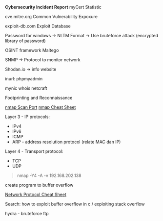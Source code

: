 **Cybersecurity Incident Report**
myCert Statistic 

cve.mitre.org
Common Vulnerability Expoxure

exploit-db.com
Exploit Database

Password for windows -> NLTM Format
-> Use bruteforce attack (encrypted library of password)

OSINT framework
Maltego

SNMP -> Protocol to monitor network

Shodan.io -> info website

inurl: phpmyadmin

mynic whois
netcraft

Footprinting and Reconnaissance

[nmap Scan Port](https://phoenixnap.com/kb/nmap-scan-open-ports)
[nmap Cheat Sheet](https://www.stationx.net/nmap-cheat-sheet/)

Layer 3 - IP protocols:
- IPv4
- IPv6
- ICMP
- ARP - address resolution protocol (relate MAC dan IP)

Layer 4 - Transport protocol:
- TCP
- UDP

> nmap -Y4 -A -v 192.168.202.138

create program to buffer overflow

[Network Protocol Cheat Sheet](https://www.exploit-db.com/docs/48120)

Search: how to exploit buffer overflow in c / exploiting stack overflow

hydra - bruteforce ftp